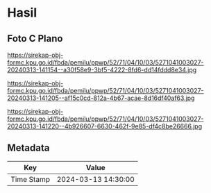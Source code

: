 # Hasil

## Foto C Plano

https://sirekap-obj-formc.kpu.go.id/fbda/pemilu/ppwp/52/71/04/10/03/5271041003027-20240313-141154--a30f58e9-3bf5-4222-8fd6-dd14fddd8e34.jpg

https://sirekap-obj-formc.kpu.go.id/fbda/pemilu/ppwp/52/71/04/10/03/5271041003027-20240313-141205--af15c0cd-812a-4b67-acae-8d16df40af63.jpg

https://sirekap-obj-formc.kpu.go.id/fbda/pemilu/ppwp/52/71/04/10/03/5271041003027-20240313-141220--4b926607-6630-462f-9e85-df4c8be26666.jpg


## Metadata

| Key        | Value               |
| ---------- | ------------------- |
| Time Stamp | 2024-03-13 14:30:00 |




